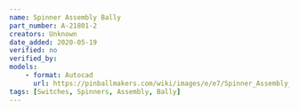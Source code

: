 ```yaml
---
name: Spinner Assembly Bally
part_number: A-21801-2 
creators: Unknown
date_added: 2020-05-19
verified: no
verified_by:
models:
    - format: Autocad
      url: https://pinballmakers.com/wiki/images/e/e7/Spinner_Assembly_A-21801-2.dwg
tags: [Switches, Spinners, Assembly, Bally]
---
```

